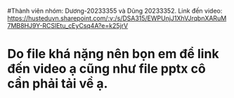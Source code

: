 #Thành viên nhóm: Dương-20233355 và Dũng 20233352.
Link đến video: https://husteduvn.sharepoint.com/:v:/s/DSA315/EWPUnjJ1XhVJrqbnXARuM7MB8HJ9Y-RCSlEtu_cEyCsq4A?e=k25jrV 
# Do file khá nặng nên bọn em để link đến video ạ cũng như file pptx cô cần phải tải về ạ.
